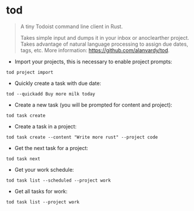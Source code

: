 # tod

> A tiny Todoist command line client in Rust.
>
> Takes simple input and dumps it in your inbox or anoclearther project. Takes advantage of natural language processing to assign due dates, tags, etc.
> More information: <https://github.com/alanvardy/tod>.

- Import your projects, this is necessary to enable project prompts:

`tod project import`

- Quickly create a task with due date:

`tod --quickadd Buy more milk today`

- Create a new task (you will be prompted for content and project):

`tod task create`

- Create a task in a project:

`tod task create --content "Write more rust" --project code`

- Get the next task for a project:

`tod task next`

- Get your work schedule:

`tod task list --scheduled --project work`

- Get all tasks for work:

`tod task list --project work`
